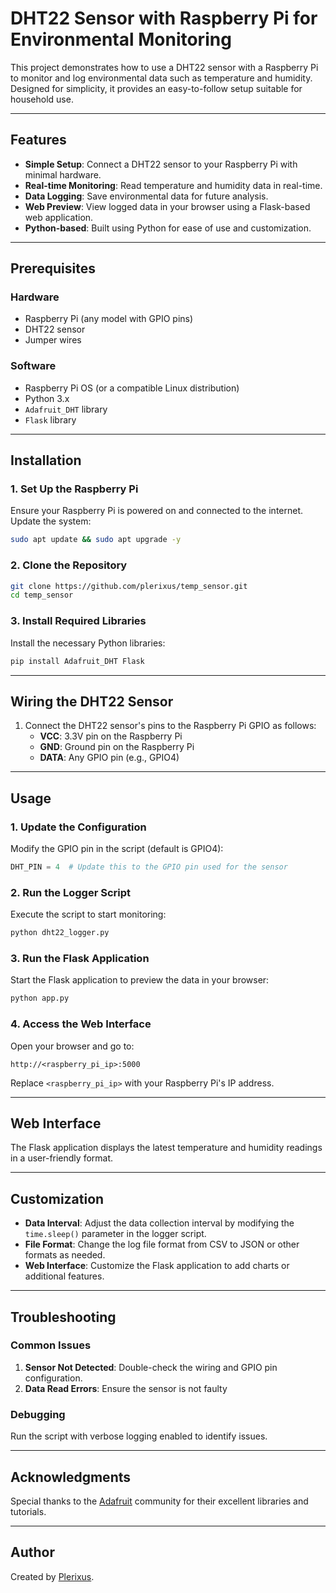 # DHT22 Sensor with Raspberry Pi for Environmental Monitoring

This project demonstrates how to use a DHT22 sensor with a Raspberry Pi to monitor and log environmental data such as temperature and humidity. Designed for simplicity, it provides an easy-to-follow setup suitable for household use.

---

## Features
- **Simple Setup**: Connect a DHT22 sensor to your Raspberry Pi with minimal hardware.
- **Real-time Monitoring**: Read temperature and humidity data in real-time.
- **Data Logging**: Save environmental data for future analysis.
- **Web Preview**: View logged data in your browser using a Flask-based web application.
- **Python-based**: Built using Python for ease of use and customization.

---

## Prerequisites

### Hardware
- Raspberry Pi (any model with GPIO pins)
- DHT22 sensor
- Jumper wires

### Software
- Raspberry Pi OS (or a compatible Linux distribution)
- Python 3.x
- `Adafruit_DHT` library
- `Flask` library

---

## Installation

### 1. Set Up the Raspberry Pi
Ensure your Raspberry Pi is powered on and connected to the internet. Update the system:
```bash
sudo apt update && sudo apt upgrade -y
```

### 2. Clone the Repository
```bash
git clone https://github.com/plerixus/temp_sensor.git
cd temp_sensor
```

### 3. Install Required Libraries
Install the necessary Python libraries:
```bash
pip install Adafruit_DHT Flask
```

---

## Wiring the DHT22 Sensor

1. Connect the DHT22 sensor's pins to the Raspberry Pi GPIO as follows:
   - **VCC**: 3.3V pin on the Raspberry Pi
   - **GND**: Ground pin on the Raspberry Pi
   - **DATA**: Any GPIO pin (e.g., GPIO4)


---

## Usage

### 1. Update the Configuration
Modify the GPIO pin in the script (default is GPIO4):
```python
DHT_PIN = 4  # Update this to the GPIO pin used for the sensor
```

### 2. Run the Logger Script
Execute the script to start monitoring:
```bash
python dht22_logger.py
```

### 3. Run the Flask Application
Start the Flask application to preview the data in your browser:
```bash
python app.py
```

### 4. Access the Web Interface
Open your browser and go to:
```
http://<raspberry_pi_ip>:5000
```
Replace `<raspberry_pi_ip>` with your Raspberry Pi's IP address.

---


## Web Interface
The Flask application displays the latest temperature and humidity readings in a user-friendly format.

---

## Customization

- **Data Interval**: Adjust the data collection interval by modifying the `time.sleep()` parameter in the logger script.
- **File Format**: Change the log file format from CSV to JSON or other formats as needed.
- **Web Interface**: Customize the Flask application to add charts or additional features.

---

## Troubleshooting

### Common Issues
1. **Sensor Not Detected**: Double-check the wiring and GPIO pin configuration.
2. **Data Read Errors**: Ensure the sensor is not faulty

### Debugging
Run the script with verbose logging enabled to identify issues.


---

## Acknowledgments
Special thanks to the [Adafruit](https://github.com/adafruit) community for their excellent libraries and tutorials.

---

## Author
Created by [Plerixus](https://github.com/plerixus).
